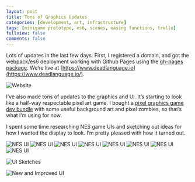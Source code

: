 ```yaml
---
layout: post
title: Tons of Graphics Updates
categories: [development, art, infrastructure]
tags: [minigame prototype, es6, scenes, easing functions, trello]
fullview: false
comments: false
---
```


Lots of updates in the last few days. First, I registered a domain, and got the webpack/es6 deployment working with Github Pages using the [gh-pages package](https://www.npmjs.com/package/gh-pages). We’re live at [https://www.deadlanguage.io](https://www.deadlanguage.io/).

![Website](/assets/media/posts/2019-04-24/website.png "Website")

I’ve also made tons of updates to the graphics and UI. It’s starting to look like a half-way respectable pixel art game. I bought a [pixel graphics game dev bundle](https://www.humblebundle.com/software/8bit-pixel-game-dev-software) with some useful background art and pixel zombies, so that’s what I’m using for now.

I spent some time researching NES game UIs and sketching out ideas for how I wanted the display to look. I’m pretty pleased with how it turned out.

<img src='/assets/media/posts/2019-04-24/nes-1.png' class='small' alt='NES UI' title='NES UI' />
<img src='/assets/media/posts/2019-04-24/nes-2.png' class='small' alt='NES UI' title='NES UI' />
<img src='/assets/media/posts/2019-04-24/nes-3.png' class='small' alt='NES UI' title='NES UI' />
<img src='/assets/media/posts/2019-04-24/nes-4.png' class='small' alt='NES UI' title='NES UI' />
<img src='/assets/media/posts/2019-04-24/nes-5.png' class='small' alt='NES UI' title='NES UI' />
<img src='/assets/media/posts/2019-04-24/nes-6.png' class='small' alt='NES UI' title='NES UI' />
<img src='/assets/media/posts/2019-04-24/nes-8.png' class='small' alt='NES UI' title='NES UI' />
<img src='/assets/media/posts/2019-04-24/nes-7.png' class='small' alt='NES UI' title='NES UI' />


![UI Sketches](/assets/media/posts/2019-04-24/ui-sketch.jpg "UI Sketches")

![New and Improved UI](/assets/media/posts/2019-04-24/attack-animation.gif "New and Improved UI")
